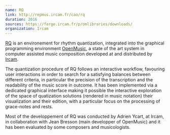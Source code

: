 ```yaml
---
name: RQ 
link: http://repmus.ircam.fr/cao/rq
duration: 2016
sources: https://forge.ircam.fr/p/omlibraries/downloads/
organization: Ircam
---
```


[RQ](http://repmus.ircam.fr/cao/rq) 
is an environement for rhythm quantization, 
integrated into the graphical programming environment 
[OpenMusic](http://repmus.ircam.fr/openmusic/home), 
a state of the art system in computer assisted music composition 
developed at and distributed by [Ircam](http://forumnet.ircam.fr/product/openmusic-en/).

The quantization procedure of RQ follows an interactive workflow, 
favouring user interactions in order to search for a satisfying balances 
between different criteria, 
in particular the precision of the transcription 
and the readability of the music score in outcome. 
It has been implemented via a dedicated graphical interface 
making it possible the interactive exploration of the space of quatization solutions
(rendered in music notation)
their visualization and their edition, with a particular focus on the processing of grace-notes and rests.

Most of the developpement of RQ was conducted by Adrien Ycart, at Ircam, 
in collaboration with Jean Bresson (main developper of OpenMusic)
and it has been evaluated by some composers and musicologists.
